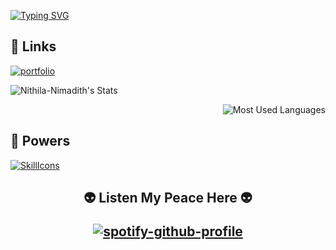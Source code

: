 [![Typing SVG](https://readme-typing-svg.demolab.com?font=Josefin+Sans&size=40&pause=1000&color=3DA47A&center=true&vCenter=true&width=1100&height=100&lines=Hey+%2C+I'm+Nithila+Nimadith+%F0%9F%91%BB;I'm+an+undergraduate+student+from+SLIIT+%F0%9F%8E%93;Interested+in+full+stack+web+development+and+design+%F0%9F%A7%91%F0%9F%8F%BD%E2%80%8D%F0%9F%92%BB)](https://git.io/typing-svg)


## 🔗 Links
[![portfolio](https://img.shields.io/badge/my_portfolio-000?style=for-the-badge&logo=ko-fi&logoColor=white)](https://nithila-kaluarachchi.github.io/)

<p align="left">
  
![Nithila-Nimadith's Stats](https://github-readme-stats.vercel.app/api?username=Nithila-Kaluarachchi&theme=vue-dark&show_icons=true&hide_border=true&count_private=true)
  
</p>
<p align="right">
  <img src="https://github-readme-stats.vercel.app/api/top-langs/?username=Nithila-Kaluarachchi&layout=compact&theme=vue-dark&hide_border=true" alt="Most Used Languages" />
</p>



## 🔗 Powers
[![SkillIcons](https://skillicons.dev/icons?i=html,css,js,php,mysql,bootstrap,sass,tailwind,jquery,react,vite,nextjs,angular,nodejs,express,ts,mongodb,firebase,wordpress,postman,c,cpp,java,python,kotlin,r,git,netlify,spring,vercel,vscode,visualstudio,webstorm,idea,androidstudio,eclipse,codepen,figma)](https://skillicons.dev)



##
<h2 align='center'>


👽 Listen My Peace Here 👽

[![spotify-github-profile](https://spotify-github-profile.kittinanx.com/api/view?uid=dmmi0beky8x3tssrl54k612hb&cover_image=true&theme=novatorem&show_offline=false&background_color=121212&interchange=false&bar_color=53b14f&bar_color_cover=false)](https://open.spotify.com/user/5vdhu5pozfmboii082gvra3lc)
</h2>

